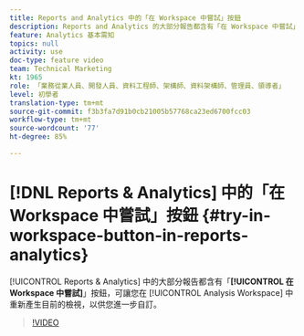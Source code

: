 ```yaml
---
title: Reports and Analytics 中的「在 Workspace 中嘗試」按鈕
description: Reports and Analytics 的大部分報告都含有「在 Workspace 中嘗試」按鈕，可讓您在 Analysis Workspace 中重新產生目前的檢視，以供您進一步自訂。
feature: Analytics 基本需知
topics: null
activity: use
doc-type: feature video
team: Technical Marketing
kt: 1965
role: 「業務從業人員、開發人員、資料工程師、架構師、資料架構師、管理員、領導者」
level: 初學者
translation-type: tm+mt
source-git-commit: f3b3fa7d91b0cb21005b57768ca23ed6700fcc03
workflow-type: tm+mt
source-wordcount: '77'
ht-degree: 85%

---
```



# [!DNL Reports & Analytics] 中的「在 Workspace 中嘗試」按鈕 {#try-in-workspace-button-in-reports-analytics}

[!UICONTROL Reports &amp; Analytics] 中的大部分報告都含有「**[!UICONTROL 在 Workspace 中嘗試]**」按鈕，可讓您在 [!UICONTROL Analysis Workspace] 中重新產生目前的檢視，以供您進一步自訂。

>[!VIDEO](https://video.tv.adobe.com/v/23959/?quality=12)
